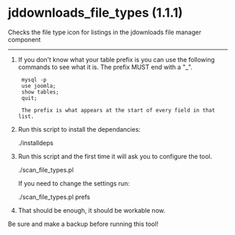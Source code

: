 # jddownloads_file_types (1.1.1)
Checks the file type icon for listings in the jdownloads file manager component

***

1. If you don't know what your table prefix is you can use the following commands to see what it is. The prefix MUST end with a "_".

        mysql -p
        use joomla;
        show tables;
        quit;

        The prefix is what appears at the start of every field in that list.

2. Run this script to install the dependancies:

	./installdeps

3. Run this script and the first time it will ask you to configure the tool.

	./scan_file_types.pl

	If you need to change the settings run:

	./scan_file_types.pl prefs

4. That should be enough, it should be workable now.

Be sure and make a backup before running this tool!

